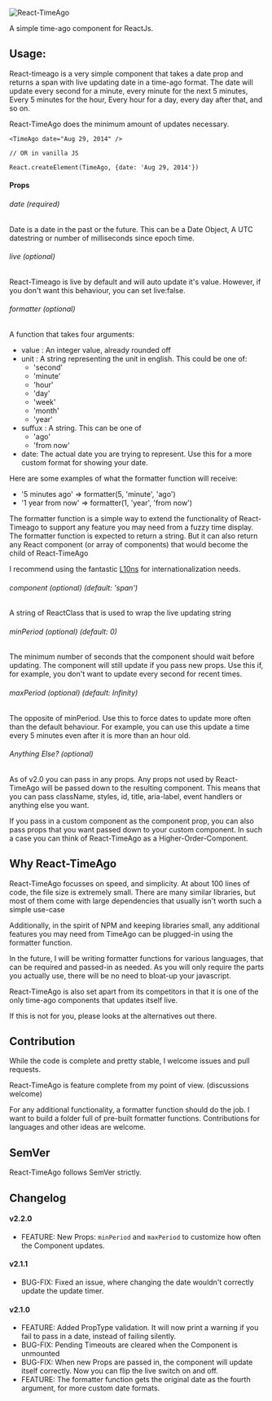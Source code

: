 ![React-TimeAgo](http://naman.s3.amazonaws.com/react-timeago.png)

A simple time-ago component for ReactJs.

## Usage:

React-timeago is a very simple component that takes a date prop and returns a span with live updating date in a time-ago format. The date will update every second for a minute, every minute for the next 5 minutes, Every 5 minutes for the hour, Every hour for a day, every day after that, and so on.

React-TimeAgo does the minimum amount of updates necessary.

```
<TimeAgo date="Aug 29, 2014" />

// OR in vanilla JS

React.createElement(TimeAgo, {date: 'Aug 29, 2014'})

```

#### Props

###### date (required)
Date is a date in the past or the future. This can be a Date Object, A UTC datestring or number of milliseconds since epoch time.

###### live (optional)
React-Timeago is live by default and will auto update it's value. However, if you don't want this behaviour, you can set live:false.

###### formatter (optional)
A function that takes four arguments:
  - value : An integer value, already rounded off
  - unit : A string representing the unit in english. This could be one of:
    - 'second'
    - 'minute'
    - 'hour'
    - 'day'
    - 'week'
    - 'month'
    - 'year'
  - suffux : A string. This can be one of
    - 'ago'
    - 'from now'
  - date: The actual date you are trying to represent. Use this for a more custom format for showing your date.

Here are some examples of what the formatter function will receive:

- '5 minutes ago' => formatter(5, 'minute', 'ago')
- '1 year from now' => formatter(1, 'year', 'from now')

The formatter function is a simple way to extend the functionality of React-Timeago to support any feature you may need from a fuzzy time display. The formatter function is expected to return a string. But it can also return any React component (or array of components) that would become the child of React-TimeAgo

I recommend using the fantastic [L10ns](http://l10ns.org) for internationalization needs.

###### component (optional) (default: 'span')
A string of ReactClass that is used to wrap the live updating string

###### minPeriod (optional) (default: 0)
The minimum number of seconds that the component should wait before updating. The component will still update if you pass new props.
Use this if, for example, you don't want to update every second for recent times.

###### maxPeriod (optional) (default: Infinity)
The opposite of minPeriod. Use this to force dates to update more often than the default behaviour.
For example, you can use this update a time every 5 minutes even after it is more than an hour old.

###### Anything Else? (optional)
As of v2.0 you can pass in any props. Any props not used by React-TimeAgo will be passed down to the resulting component.
This means that you can pass className, styles, id, title, aria-label, event handlers or anything else you want.

If you pass in a custom component as the component prop, you can also pass props that you want passed down to your custom component.
In such a case you can think of React-TimeAgo as a Higher-Order-Component.

## Why React-TimeAgo

React-TimeAgo focusses on speed, and simplicity. At about 100 lines of code, the file size is extremely small. There are many similar libraries, but most of them come with large dependencies that usually isn't worth such a simple use-case

Additionally, in the spirit of NPM and keeping libraries small, any additional features you may need from TimeAgo can be plugged-in using the formatter function.

In the future, I will be writing formatter functions for various languages, that can be required and passed-in as needed.
As you will only require the parts you actually use, there will be no need to bloat-up your javascript.

React-TimeAgo is also set apart from its competitors in that it is one of the only time-ago components that updates itself live.

If this is not for you, please looks at the alternatives out there.

## Contribution

While the code is complete and pretty stable, I welcome issues and pull requests.

React-TimeAgo is feature complete from my point of view. (discussions welcome)

For any additional functionality, a formatter function should do the job. I want to build a folder full of pre-built formatter functions. Contributions for languages and other ideas are welcome.

## SemVer

React-TimeAgo follows SemVer strictly.

## Changelog

#### v2.2.0
* FEATURE: New Props: `minPeriod` and `maxPeriod` to customize how often the Component updates.

#### v2.1.1

* BUG-FIX: Fixed an issue, where changing the date wouldn't correctly update the update timer.

#### v2.1.0

* FEATURE: Added PropType validation. It will now print a warning if you fail to pass in a date, instead of failing silently.
* BUG-FIX: Pending Timeouts are cleared when the Component is unmounted
* BUG-FIX: When new Props are passed in, the component will update itself correctly. Now you can flip the live switch on and off.
* FEATURE: The formatter function gets the original date as the fourth argument, for more custom date formats.
